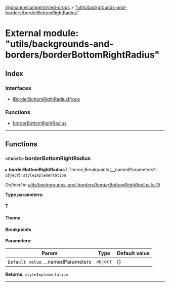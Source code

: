 [@johanneslumpe/styled-props](../README.md) > ["utils/backgrounds-and-borders/borderBottomRightRadius"](../modules/_utils_backgrounds_and_borders_borderbottomrightradius_.md)

# External module: "utils/backgrounds-and-borders/borderBottomRightRadius"

## Index

### Interfaces

* [IBorderBottomRightRadiusProps](../interfaces/_utils_backgrounds_and_borders_borderbottomrightradius_.iborderbottomrightradiusprops.md)

### Functions

* [borderBottomRightRadius](_utils_backgrounds_and_borders_borderbottomrightradius_.md#borderbottomrightradius)

---

## Functions

<a id="borderbottomrightradius"></a>

### `<Const>` borderBottomRightRadius

▸ **borderBottomRightRadius**T,Theme,Breakpoints(__namedParameters?: *`object`*): `styleImplementation`

*Defined in [utils/backgrounds-and-borders/borderBottomRightRadius.ts:15](https://github.com/johanneslumpe/styled-props/blob/3abf398/src/utils/backgrounds-and-borders/borderBottomRightRadius.ts#L15)*

**Type parameters:**

#### T 
#### Theme 
#### Breakpoints 
**Parameters:**

| Param | Type | Default value |
| ------ | ------ | ------ |
| `Default value` __namedParameters | `object` |  {} |

**Returns:** `styleImplementation`

___

